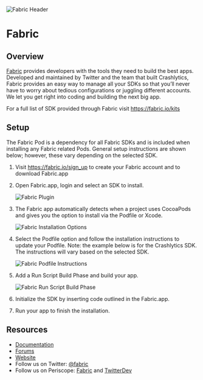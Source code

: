 ![Fabric Header](https://docs.fabric.io/ios/cocoapod-readmes/cocoapods-fabric-header.png)

# Fabric

## Overview

[Fabric](https://www.fabric.io) provides developers with the tools they need to build the best apps. Developed and maintained by Twitter and the team that built Crashlytics, Fabric provides an easy way to manage all your SDKs so that you’ll never have to worry about tedious configurations or juggling different accounts. We let you get right into coding and building the next big app.

For a full list of SDK provided through Fabric visit https://fabric.io/kits

## Setup

The Fabric Pod is a dependency for all Fabric SDKs and is included when installing any Fabric related Pods. General setup instructions are shown below; however, these vary depending on the selected SDK.

1. Visit https://fabric.io/sign_up to create your Fabric account and to download Fabric.app

1. Open Fabric.app, login and select an SDK to install.

    ![Fabric Plugin](https://docs.fabric.io/ios/cocoapod-readmes/cocoapods-fabric-plugin.png)

1. The Fabric app automatically detects when a project uses CocoaPods and gives you the option to install via the Podfile or Xcode.

	![Fabric Installation Options](https://docs.fabric.io/ios/cocoapod-readmes/cocoapods-pod-installation-option.png)

1. Select the Podfile option and follow the installation instructions to update your Podfile. Note: the example below is for the Crashlytics SDK. The instructions will vary based on the selected SDK.

	![Fabric Podfile Instructions](https://docs.fabric.io/ios/cocoapod-readmes/cocoapods-podfile-instructions.png)

1. Add a Run Script Build Phase and build your app.

	![Fabric Run Script Build Phase](https://docs.fabric.io/ios/cocoapod-readmes/cocoapods-rsbp.png)

1. Initialize the SDK by inserting code outlined in the Fabric.app.

1. Run your app to finish the installation.

## Resources

* [Documentation](https://docs.fabric.io/)
* [Forums](https://twittercommunity.com/c/fabric)
* [Website](https://www.fabric.io)
* Follow us on Twitter: [@fabric](https://twitter.com/fabric)
* Follow us on Periscope: [Fabric](https://periscope.tv/fabric) and [TwitterDev](https://periscope.tv/twitterdev)
